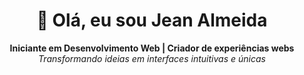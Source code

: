 <h1 align="center">👋 Olá, eu sou Jean Almeida</h1>

<p align="center">
  <b>Iniciante em Desenvolvimento Web  | Criador de experiências webs</b><br/>
  <i>Transformando ideias em interfaces intuitivas e únicas</i>
</p>
